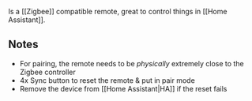 Is a [[Zigbee]] compatible remote, great to control things in [[Home Assistant]].
## Notes
- For pairing, the remote needs to be *physically* extremely close to the Zigbee controller
- 4x Sync button to reset the remote & put in pair mode
- Remove the device from [[Home Assistant|HA]] if the reset fails